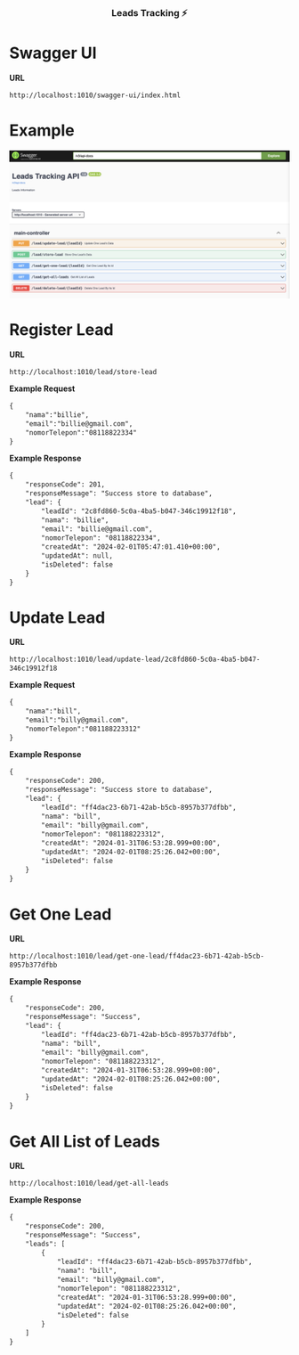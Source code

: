 <h3 align="center">Leads Tracking ⚡</h3>

# Swagger UI
**URL**
```
http://localhost:1010/swagger-ui/index.html
```

# Example
<p align="center"><img align="center" src="./.github/swagger.png#gh-dark-mode-only"/></p>

# Register Lead
**URL**
```
http://localhost:1010/lead/store-lead
```

**Example Request**
```
{
    "nama":"billie",
    "email":"billie@gmail.com",
    "nomorTelepon":"08118822334"
}
```

**Example Response**
```
{
    "responseCode": 201,
    "responseMessage": "Success store to database",
    "lead": {
        "leadId": "2c8fd860-5c0a-4ba5-b047-346c19912f18",
        "nama": "billie",
        "email": "billie@gmail.com",
        "nomorTelepon": "08118822334",
        "createdAt": "2024-02-01T05:47:01.410+00:00",
        "updatedAt": null,
        "isDeleted": false
    }
}
```

# Update Lead
**URL**
```
http://localhost:1010/lead/update-lead/2c8fd860-5c0a-4ba5-b047-346c19912f18
```

**Example Request**
```
{
    "nama":"bill",
    "email":"billy@gmail.com",
    "nomorTelepon":"081188223312"
}
```

**Example Response**
```
{
    "responseCode": 200,
    "responseMessage": "Success store to database",
    "lead": {
        "leadId": "ff4dac23-6b71-42ab-b5cb-8957b377dfbb",
        "nama": "bill",
        "email": "billy@gmail.com",
        "nomorTelepon": "081188223312",
        "createdAt": "2024-01-31T06:53:28.999+00:00",
        "updatedAt": "2024-02-01T08:25:26.042+00:00",
        "isDeleted": false
    }
}
```


# Get One Lead
**URL**
```
http://localhost:1010/lead/get-one-lead/ff4dac23-6b71-42ab-b5cb-8957b377dfbb
```

**Example Response**
```
{
    "responseCode": 200,
    "responseMessage": "Success",
    "lead": {
        "leadId": "ff4dac23-6b71-42ab-b5cb-8957b377dfbb",
        "nama": "bill",
        "email": "billy@gmail.com",
        "nomorTelepon": "081188223312",
        "createdAt": "2024-01-31T06:53:28.999+00:00",
        "updatedAt": "2024-02-01T08:25:26.042+00:00",
        "isDeleted": false
    }
}
```

# Get All List of Leads
**URL**
```
http://localhost:1010/lead/get-all-leads
```

**Example Response**
```
{
    "responseCode": 200,
    "responseMessage": "Success",
    "leads": [
        {
            "leadId": "ff4dac23-6b71-42ab-b5cb-8957b377dfbb",
            "nama": "bill",
            "email": "billy@gmail.com",
            "nomorTelepon": "081188223312",
            "createdAt": "2024-01-31T06:53:28.999+00:00",
            "updatedAt": "2024-02-01T08:25:26.042+00:00",
            "isDeleted": false
        }
    ]
}
```

